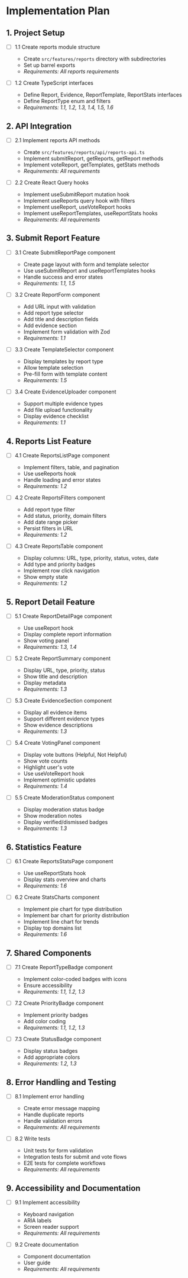 # Implementation Plan

## 1. Project Setup

- [ ] 1.1 Create reports module structure
  - Create `src/features/reports` directory with subdirectories
  - Set up barrel exports
  - _Requirements: All reports requirements_

- [ ] 1.2 Create TypeScript interfaces
  - Define Report, Evidence, ReportTemplate, ReportStats interfaces
  - Define ReportType enum and filters
  - _Requirements: 1.1, 1.2, 1.3, 1.4, 1.5, 1.6_

## 2. API Integration

- [ ] 2.1 Implement reports API methods
  - Create `src/features/reports/api/reports-api.ts`
  - Implement submitReport, getReports, getReport methods
  - Implement voteReport, getTemplates, getStats methods
  - _Requirements: All requirements_

- [ ] 2.2 Create React Query hooks
  - Implement useSubmitReport mutation hook
  - Implement useReports query hook with filters
  - Implement useReport, useVoteReport hooks
  - Implement useReportTemplates, useReportStats hooks
  - _Requirements: All requirements_

## 3. Submit Report Feature

- [ ] 3.1 Create SubmitReportPage component
  - Create page layout with form and template selector
  - Use useSubmitReport and useReportTemplates hooks
  - Handle success and error states
  - _Requirements: 1.1, 1.5_

- [ ] 3.2 Create ReportForm component
  - Add URL input with validation
  - Add report type selector
  - Add title and description fields
  - Add evidence section
  - Implement form validation with Zod
  - _Requirements: 1.1_

- [ ] 3.3 Create TemplateSelector component
  - Display templates by report type
  - Allow template selection
  - Pre-fill form with template content
  - _Requirements: 1.5_

- [ ] 3.4 Create EvidenceUploader component
  - Support multiple evidence types
  - Add file upload functionality
  - Display evidence checklist
  - _Requirements: 1.1_

## 4. Reports List Feature

- [ ] 4.1 Create ReportsListPage component
  - Implement filters, table, and pagination
  - Use useReports hook
  - Handle loading and error states
  - _Requirements: 1.2_

- [ ] 4.2 Create ReportsFilters component
  - Add report type filter
  - Add status, priority, domain filters
  - Add date range picker
  - Persist filters in URL
  - _Requirements: 1.2_

- [ ] 4.3 Create ReportsTable component
  - Display columns: URL, type, priority, status, votes, date
  - Add type and priority badges
  - Implement row click navigation
  - Show empty state
  - _Requirements: 1.2_

## 5. Report Detail Feature

- [ ] 5.1 Create ReportDetailPage component
  - Use useReport hook
  - Display complete report information
  - Show voting panel
  - _Requirements: 1.3, 1.4_

- [ ] 5.2 Create ReportSummary component
  - Display URL, type, priority, status
  - Show title and description
  - Display metadata
  - _Requirements: 1.3_

- [ ] 5.3 Create EvidenceSection component
  - Display all evidence items
  - Support different evidence types
  - Show evidence descriptions
  - _Requirements: 1.3_

- [ ] 5.4 Create VotingPanel component
  - Display vote buttons (Helpful, Not Helpful)
  - Show vote counts
  - Highlight user's vote
  - Use useVoteReport hook
  - Implement optimistic updates
  - _Requirements: 1.4_

- [ ] 5.5 Create ModerationStatus component
  - Display moderation status badge
  - Show moderation notes
  - Display verified/dismissed badges
  - _Requirements: 1.3_

## 6. Statistics Feature

- [ ] 6.1 Create ReportsStatsPage component
  - Use useReportStats hook
  - Display stats overview and charts
  - _Requirements: 1.6_

- [ ] 6.2 Create StatsCharts component
  - Implement pie chart for type distribution
  - Implement bar chart for priority distribution
  - Implement line chart for trends
  - Display top domains list
  - _Requirements: 1.6_

## 7. Shared Components

- [ ] 7.1 Create ReportTypeBadge component
  - Implement color-coded badges with icons
  - Ensure accessibility
  - _Requirements: 1.1, 1.2, 1.3_

- [ ] 7.2 Create PriorityBadge component
  - Implement priority badges
  - Add color coding
  - _Requirements: 1.1, 1.2, 1.3_

- [ ] 7.3 Create StatusBadge component
  - Display status badges
  - Add appropriate colors
  - _Requirements: 1.2, 1.3_

## 8. Error Handling and Testing

- [ ] 8.1 Implement error handling
  - Create error message mapping
  - Handle duplicate reports
  - Handle validation errors
  - _Requirements: All requirements_

- [ ] 8.2 Write tests
  - Unit tests for form validation
  - Integration tests for submit and vote flows
  - E2E tests for complete workflows
  - _Requirements: All requirements_

## 9. Accessibility and Documentation

- [ ] 9.1 Implement accessibility
  - Keyboard navigation
  - ARIA labels
  - Screen reader support
  - _Requirements: All requirements_

- [ ] 9.2 Create documentation
  - Component documentation
  - User guide
  - _Requirements: All requirements_

